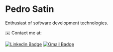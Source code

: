 # Pedro Satin

Enthusiast of software development technologies.

✉️ Contact me at:

[![Linkedin Badge](https://img.shields.io/badge/Pedro%20Satin-blue?style=flat-square&logo=Linkedin&logoColor=white&link=https://www.linkedin.com/in/pedro-satin-a38a49148/)](https://www.linkedin.com/in/pedro-satin-a38a49148/) 
[![Gmail Badge](https://img.shields.io/badge/-pedro5satin@gmail.com-c14438?style=flat-square&logo=Gmail&logoColor=white&link=mailto:pedro5satin@gmail.com)](mailto:pedro5satin@gmail.com)
